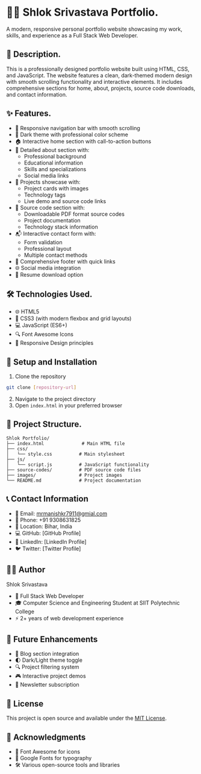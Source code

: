 # 👨‍💻 Shlok Srivastava Portfolio. 

A modern, responsive personal portfolio website showcasing my work, skills, and experience as a Full Stack Web Developer.

## 📝 Description. 

This is a professionally designed portfolio website built using HTML, CSS, and JavaScript. The website features a clean, dark-themed modern design with smooth scrolling functionality and interactive elements. It includes comprehensive sections for home, about, projects, source code downloads, and contact information.

## ✨ Features. 

- 🎯 Responsive navigation bar with smooth scrolling
- 🌙 Dark theme with professional color scheme
- 🏠 Interactive home section with call-to-action buttons
- 👤 Detailed about section with:
	- Professional background
	- Educational information
	- Skills and specializations
	- Social media links
- 💼 Projects showcase with:
	- Project cards with images
	- Technology tags
	- Live demo and source code links
- 📂 Source code section with:
	- Downloadable PDF format source codes
	- Project documentation
	- Technology stack information
- 📬 Interactive contact form with:
	- Form validation
	- Professional layout
	- Multiple contact methods
- 🔗 Comprehensive footer with quick links
- 🌐 Social media integration
- 📄 Resume download option

## 🛠️ Technologies Used. 

- 🌐 HTML5
- 🎨 CSS3 (with modern flexbox and grid layouts)
- 💻 JavaScript (ES6+)
- 🔍 Font Awesome Icons
- 📱 Responsive Design principles

## 🚀 Setup and Installation

1. Clone the repository
```bash
git clone [repository-url]
```

2. Navigate to the project directory
3. Open `index.html` in your preferred browser

## 📁 Project Structure. 

```
Shlok Portfolio/
├── index.html              # Main HTML file
├── css/
│   └── style.css          # Main stylesheet
├── js/
│   └── script.js          # JavaScript functionality
├── source-codes/          # PDF source code files
├── images/                # Project images
└── README.md              # Project documentation
```

## 📞 Contact Information

- 📧 Email: mrmanishkr7911@gmial.com
- 📱 Phone: +91 9308631825
- 📍 Location: Bihar, India
- 💻 GitHub: [GitHub Profile]
- 🔗 LinkedIn: [LinkedIn Profile]
- 🐦 Twitter: [Twitter Profile]

## 👨‍💻 Author

Shlok Srivastava
- 🌟 Full Stack Web Developer
- 🎓 Computer Science and Engineering Student at SIIT Polytechnic College
- ⚡ 2+ years of web development experience

## 🔮 Future Enhancements

- 📝 Blog section integration
- 🌓 Dark/Light theme toggle
- 🔍 Project filtering system
- 🎮 Interactive project demos
- 📨 Newsletter subscription

## 📄 License

This project is open source and available under the [MIT License](LICENSE).

## 🙏 Acknowledgments

- 🎨 Font Awesome for icons
- 📝 Google Fonts for typography
- 🛠️ Various open-source tools and libraries
